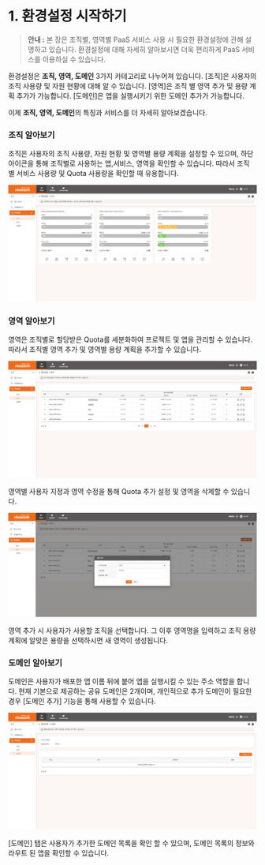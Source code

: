 # 1. 환경설정 시작하기

> **안내 :** 본 장은 조직별, 영역별 PaaS 서비스 사용 시 필요한 환경설정에 관해 설명하고 있습니다. 환경설정에 대해 자세히 알아보시면 더욱 편리하게 PaaS 서비스를 이용하실 수 있습니다.

환경설정은 **조직, 영역, 도메인** 3가지 카테고리로 나누어져 있습니다. \[조직\]은 사용자의 조직 사용량 및 자원 현황에 대해 알 수 있습니다. \[영역\]은 조직 별 영역 추가 및 용량 계획 추가가 가능합니다. \[도메인\]은 앱을 실행시키기 위한 도메인 추가가 가능합니다.

이제 **조직, 영역, 도메인**의 특징과 서비스를 더 자세히 알아보겠습니다.

### **조직 알아보기**

조직은 사용자의 조직 사용량, 자원 현황 및 영역별 용량 계획을 설정할 수 있으며, 하단 아이콘을 통해 조직별로 사용하는 앱,서비스, 영역을 확인할 수 있습니다. 따라서 조직 별 서비스 사용량 및 Quota 사용량을 확인할 때 유용합니다.

![](.gitbook/assets/image%20%28109%29.png)

### **영역 알아보기**

영역은 조직별로 할당받은 Quota를 세분화하여 프로젝트 및 앱을 관리할 수 있습니다. 따라서 조직별 영역 추가 및 영역별 용량 계획을 추가할 수 있습니다.

![](.gitbook/assets/image%20%2894%29.png)

영역별 사용자 지정과 영역 수정을 통해 Quota 추가 설정 및 영역을 삭제할 수 있습니다.

![](.gitbook/assets/image%20%2884%29.png)

영역 추가 시 사용자가 사용할 조직을 선택합니다. 그 이후 영역명을 입력하고 조직 용량 계획에 알맞은 용량을 선택하시면 새 영역이 생성됩니다.

### **도메인 알아보기**

도메인은 사용자가 배포한 앱 이름 뒤에 붙어 앱을 실행시킬 수 있는 주소 역할을 합니다. 현재 기본으로 제공하는 공유 도메인은 2개이며, 개인적으로 추가 도메인이 필요한 경우 \[도메인 추가\] 기능을 통해 사용할 수 있습니다.

![](.gitbook/assets/image%20%28120%29.png)

\[도메인\] 탭은 사용자가 추가한 도메인 목록을 확인 할 수 있으며, 도메인 목록의 정보와 라우트 된 앱을 확인할 수 있습니다.

